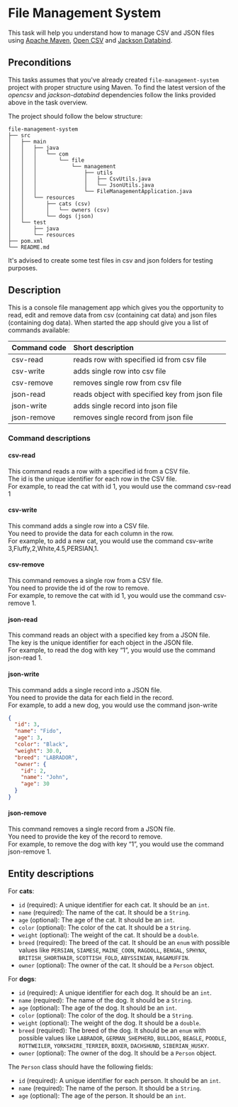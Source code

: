 # File Management System

This task will help you understand how to manage CSV and JSON files using [Apache Maven](https://maven.apache.org/), [Open CSV](https://mvnrepository.com/artifact/com.opencsv/opencsv) and [Jackson Databind](https://mvnrepository.com/artifact/com.fasterxml.jackson.core/jackson-databind).

## Preconditions

This tasks assumes that you've already created `file-management-system` project with proper structure using Maven. 
To find the latest version of the _opencsv_ and _jackson-databind_ dependencies follow the links provided above in the task overview.

The project should follow the below structure:

```tree
file-management-system
├── src
│   ├── main
│   │   ├── java
│   │   │   └── com
│   │   │       └── file
│   │   │           └── management
│   │   │               ├── utils
│   │   │               │   ├── CsvUtils.java
│   │   │               │   └── JsonUtils.java     
│   │   │               └── FileManagementApplication.java
│   │   └── resources
│   │       ├── cats (csv)
│   │       │   └── owners (csv)
│   │       └── dogs (json)
│   └── test
│       ├── java
│       └── resources
├── pom.xml
└── README.md  
```

It's advised to create some test files in csv and json folders for testing purposes.

## Description

This is a console file management app which gives you the opportunity to 
read, edit and remove data from csv (containing cat data) and json files (containing dog data). 
When started the app should give you a list of commands available:

| Command code | Short description                              |
|--------------|:-----------------------------------------------|
| csv-read     | reads row with specified id from csv file      |
| csv-write    | adds single row into csv file                  |
| csv-remove   | removes single row from csv file               |
| json-read    | reads object with specified key from json file |
| json-write   | adds single record into json file              |
| json-remove  | removes single record from json file           |

### Command descriptions

#### csv-read

This command reads a row with a specified id from a CSV file.
<br>
The id is the unique identifier for each row in the CSV file.
<br>
For example, to read the cat with id 1, you would use the command csv-read 1

#### csv-write

This command adds a single row into a CSV file.
<br>
You need to provide the data for each column in the row.
<br>
For example, to add a new cat, you would use the command csv-write 3,Fluffy,2,White,4.5,PERSIAN,1.

#### csv-remove

This command removes a single row from a CSV file. 
<br>
You need to provide the id of the row to remove. 
<br>
For example, to remove the cat with id 1, you would use the command csv-remove 1.

#### json-read

This command reads an object with a specified key from a JSON file. 
<br>
The key is the unique identifier for each object in the JSON file.
<br>
For example, to read the dog with key “1”, you would use the command json-read 1.

#### json-write

This command adds a single record into a JSON file. 
<br>
You need to provide the data for each field in the record.
<br>
For example, to add a new dog, you would use the command json-write 

```json
{
  "id": 3,
  "name": "Fido",
  "age": 3,
  "color": "Black",
  "weight": 30.0,
  "breed": "LABRADOR",
  "owner": {
    "id": 2,
    "name": "John",
    "age": 30
  }
}
```

#### json-remove

This command removes a single record from a JSON file. 
<br>
You need to provide the key of the record to remove. 
<br>
For example, to remove the dog with key “1”, you would use the command json-remove 1.

## Entity descriptions

For **cats**:
- `id` (required): A unique identifier for each cat. It should be an `int`.
- `name` (required): The name of the cat. It should be a `String`.
- `age` (optional): The age of the cat. It should be an `int`.
- `color` (optional): The color of the cat. It should be a `String`.
- `weight` (optional): The weight of the cat. It should be a `double`.
- `breed` (required): The breed of the cat. It should be an `enum` with possible values like `PERSIAN`, `SIAMESE`, `MAINE_COON`, `RAGDOLL`, `BENGAL`, `SPHYNX`, `BRITISH_SHORTHAIR`, `SCOTTISH_FOLD`, `ABYSSINIAN`, `RAGAMUFFIN`.
- `owner` (optional): The owner of the cat. It should be a `Person` object.

For **dogs**:
- `id` (required): A unique identifier for each dog. It should be an `int`.
- `name` (required): The name of the dog. It should be a `String`.
- `age` (optional): The age of the dog. It should be an `int`.
- `color` (optional): The color of the dog. It should be a `String`.
- `weight` (optional): The weight of the dog. It should be a `double`.
- `breed` (required): The breed of the dog. It should be an `enum` with possible values like `LABRADOR`, `GERMAN_SHEPHERD`, `BULLDOG`, `BEAGLE`, `POODLE`, `ROTTWEILER`, `YORKSHIRE_TERRIER`, `BOXER`, `DACHSHUND`, `SIBERIAN_HUSKY`.
- `owner` (optional): The owner of the dog. It should be a `Person` object.

The `Person` class should have the following fields:
- `id` (required): A unique identifier for each person. It should be an `int`.
- `name` (required): The name of the person. It should be a `String`.
- `age` (optional): The age of the person. It should be an `int`.
